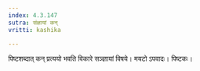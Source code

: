 ```yaml
---
index: 4.3.147
sutra: संज्ञायां कन्
vritti: kashika

---
```

पिष्टशब्दात् कन् प्रत्ययो भवति विकारे सञ्ज्ञायां विषये। मयटो ऽपवादः। पिष्टकः।
